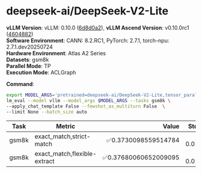# deepseek-ai/DeepSeek-V2-Lite

**vLLM Version**: vLLM: 0.10.0 ([6d8d0a2](https://github.com/vllm-project/vllm/commit/6d8d0a2)),
**vLLM Ascend Version**: v0.10.0rc1 ([4604882](https://github.com/vllm-project/vllm-ascend/commit/4604882))  
**Software Environment**: CANN: 8.2.RC1, PyTorch: 2.7.1, torch-npu: 2.7.1.dev20250724  
**Hardware Environment**: Atlas A2 Series  
**Datasets**: gsm8k  
**Parallel Mode**: TP  
**Execution Mode**: ACLGraph  

**Command**:  

```bash
export MODEL_ARGS='pretrained=deepseek-ai/DeepSeek-V2-Lite,tensor_parallel_size=2,dtype=auto,trust_remote_code=True,max_model_len=4096,enforce_eager=True'
lm_eval --model vllm --model_args $MODEL_ARGS --tasks gsm8k \
--apply_chat_template False --fewshot_as_multiturn False  \
--limit None --batch_size auto
```

| Task                  | Metric      | Value     | Stderr |
|-----------------------|-------------|----------:|-------:|
|                   gsm8k | exact_match,strict-match |✅0.3730098559514784 | ± 0.0133 |
|                   gsm8k | exact_match,flexible-extract |✅0.37680060652009095 | ± 0.0133 |
